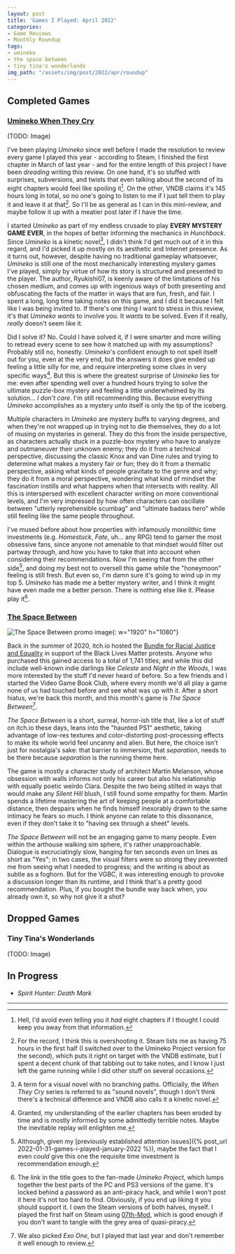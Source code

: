 ```yaml
---
layout: post
title: 'Games I Played: April 2022'
categories:
- Game Reviews
- Monthly Roundup
tags:
- umineko
- the space between
- tiny tina's wonderlands
img_path: "/assets/img/post/2022/apr/roundup"
---
```

## Completed Games
### [Umineko When They Cry](https://umineko-project.org/en/)
(TODO: Image)

I've been playing _Umineko_ since well before I made the resolution to review every game I played this year - according to Steam, I finished the first chapter in March of last year - and for the entire length of this project I have been _dreading_ writing this review. On one hand, it's so stuffed with surprises, subversions, and twists that even talking about the second of its eight chapters would feel like spoiling it[^1]. On the other, VNDB claims it's 145 hours long in total, so no one's going to listen to me if I just tell them to play it and leave it at that[^2]. So I'll be as general as I can in this mini-review, and maybe follow it up with a meatier post later if I have the time.

I started _Umineko_ as part of my endless crusade to play **EVERY MYSTERY GAME EVER**, in the hopes of better informing the mechanics in _Hunchback_. Since _Umineko_ is a kinetic novel[^3], I didn't think I'd get much out of it in this regard, and I'd picked it up mostly on its aesthetic and Internet presence. As it turns out, however, despite having no traditional gameplay whatsoever, _Umineko_ is still one of the most mechanically interesting mystery games I've played, simply by virtue of how its story is structured and presented to the player. The author, Ryukishi07, is keenly aware of the limitations of his chosen medium, and comes up with ingenious ways of both presenting and obfuscating the facts of the matter in ways that are fun, fresh, and fair. I spent a long, long time taking notes on this game, and I did it because I felt like I was being invited to. If there's one thing I want to stress in this review, it's that _Umineko_ _wants_ to involve you. It _wants_ to be solved. Even if it really, _really_ doesn't seem like it.

Did I solve it? No. Could I have solved it, if I were smarter and more willing to retread every scene to see how it matched up with my assumptions? Probably still no, honestly. _Umineko_'s confident enough to not spell itself out for you, even at the very end, but the answers it does give ended up feeling a little silly for me, and require interpreting some clues in very specific ways[^4]. But this is where the greatest surprise of _Umineko_ lies for me: even after spending well over a hundred hours trying to solve the ultimate puzzle-box mystery and feeling a little underwhelmed by its solution... _I don't care_. I'm still recommending this. Because everything _Umineko_ accomplishes as a mystery unto itself is only the tip of the iceberg.

Multiple characters in _Umineko_ are mystery buffs to varying degrees, and when they're not wrapped up in trying not to die themselves, they do a lot of musing on mysteries in general. They do this from the inside perspective, as characters actually stuck in a puzzle-box mystery who have to analyze and outmaneuver their unknown enemy; they do it from a technical perspective, discussing the classic Knox and van Dine rules and trying to determine what makes a mystery fair or fun; they do it from a thematic perspective, asking what kinds of people gravitate to the genre and why; they do it from a moral perspective, wondering what kind of mindset the fascination instills and what happens when that intersects with reality. All this is interspersed with excellent character writing on more conventional levels, and I'm very impressed by how often characters can oscillate between "utterly reprehensible scumbag" and "ultimate badass hero" while still feeling like the same people throughout.

I've mused before about how properties with infamously monolithic time investments (e.g. _Homestuck_, _Fate_, uh... any RPG) tend to garner the most obsessive fans, since anyone not amenable to that mindset would filter out partway through, and how you have to take that into account when considering their recommendations. Now I'm seeing that from the other side[^5], and doing my best not to oversell this game while the "honeymoon" feeling is still fresh. But even so, I'm damn sure it's going to wind up in my top 5. _Umineko_ has made me a better mystery writer, and I think it might have even made me a better person. There is nothing else like it. Please play it[^6].

### [The Space Between](https://chrstphfr.itch.io/the-space-between)
![The Space Between promo image](space.jpg){: w="1920" h="1080"}

Back in the summer of 2020, itch.io hosted the [Bundle for Racial Justice and Equality](https://itch.io/b/520/bundle-for-racial-justice-and-equality) in support of the Black Lives Matter protests. Anyone who purchased this gained access to a total of 1,741 titles; and while this did include well-known indie darlings like _Celeste_ and _Night in the Woods_, I was more interested by the stuff I'd never heard of before. So a few friends and I started the Video Game Book Club, where every month we'd all play a game none of us had touched before and see what was up with it. After a short hiatus, we're back this month, and this month's game is _The Space Between_[^7].

_The Space Between_ is a short, surreal, horror-ish title that, like a lot of stuff on itch.io these days, leans into the "haunted PS1" aesthetic, taking advantage of low-res textures and color-distorting post-processing effects to make its whole world feel uncanny and alien. But here, the choice isn't just for nostalgia's sake: that barrier to immersion, that _separation_, needs to be there because _separation_ is the running theme here.

The game is mostly a character study of architect Martin Melanson, whose obsession with walls informs not only his career but also his relationship with equally poetic weirdo Clara. Despite the two being stilted in ways that would make any _Silent Hill_ blush, I still found some empathy for them. Martin spends a lifetime mastering the art of keeping people at a comfortable distance, then despairs when he finds himself inexorably drawn to the same intimacy he fears so much. I think anyone can relate to this dissonance, even if they don't take it to "having sex through a sheet" levels.

_The Space Between_ will not be an engaging game to many people. Even within the arthouse walking sim sphere, it's rather unapproachable. Dialogue is excruciatingly slow, hanging for ten seconds even on lines as short as "Yes"; in two cases, the visual filters were so strong they prevented me from seeing what I needed to progress; and the writing is about as subtle as a foghorn. But for the VGBC, it was interesting enough to provoke a discussion longer than its runtime, and I think that's a pretty good recommendation. Plus, if you bought the bundle way back when, you already own it, so why not give it a shot?

## Dropped Games
### Tiny Tina's Wonderlands
(TODO: Image)



## In Progress
- _Spirit Hunter: Death Mark_

---
[^1]: Hell, I'd avoid even telling you it _had_ eight chapters if I thought I could keep you away from that information.
[^2]: For the record, I think this is overshooting it. Steam lists me as having 75 hours in the first half (I switched over to the Umineko Project version for the second), which puts it right on target with the VNDB estimate, but I spent a decent chunk of that tabbing out to take notes, and I know I just left the game running while I did other stuff on several occasions.
[^3]: A term for a visual novel with no branching paths. Officially, the _When They Cry_ series is referred to as "sound novels", though I don't think there's a technical difference and VNDB also calls it a kinetic novel.
[^4]: Granted, my understanding of the earlier chapters has been eroded by time and is mostly informed by some admittedly terrible notes. Maybe the inevitable replay will enlighten me.
[^5]: Although, given my [previously established attention issues]({% post_url 2022-01-31-games-i-played-january-2022 %}), maybe the fact that I even _could_ give this one the requisite time investment is recommendation enough.
[^6]: The link in the title goes to the fan-made _Umineko Project_, which lumps together the best parts of the PC and PS3 versions of the game. It's locked behind a password as an anti-piracy hack, and while I won't post it here it's not too hard to find. Obviously, if you end up liking it you should support it. I own the Steam versions of both halves, myself. I played the first half on Steam using [07th-Mod](https://07th-mod.com/home/), which is good enough if you don't want to tangle with the grey area of quasi-piracy.
[^7]: We also picked _Exo One_, but I played that last year and don't remember it well enough to review.
